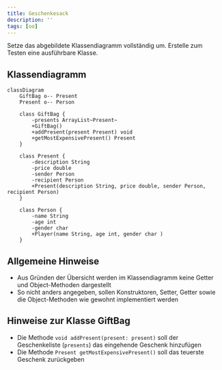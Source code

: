 ```yaml
---
title: Geschenkesack
description: ''
tags: [oo]
---
```


Setze das abgebildete Klassendiagramm vollständig um. Erstelle zum Testen eine ausführbare Klasse.

## Klassendiagramm

```mermaid
classDiagram
    GiftBag o-- Present
    Present o-- Person

    class GiftBag {
        -presents ArrayList~Present~
        +GiftBag()
        +addPresent(present Present) void
        +getMostExpensivePresent() Present
    }

    class Present {
        -description String
        -price double
        -sender Person
        -recipient Person
        +Present(description String, price double, sender Person, recipient Person)
    }

    class Person {
        -name String
        -age int
        -gender char
        +Player(name String, age int, gender char )
    }
```

## Allgemeine Hinweise

- Aus Gründen der Übersicht werden im Klassendiagramm keine Getter und Object-Methoden dargestellt
- So nicht anders angegeben, sollen Konstruktoren, Setter, Getter sowie die Object-Methoden wie gewohnt implementiert werden

## Hinweise zur Klasse GiftBag

- Die Methode `void addPresent(present: present)` soll der Geschenkeliste (`presents`) das eingehende Geschenk hinzufügen
- Die Methode `Present getMostExpensivePresent()` soll das teuerste Geschenk zurückgeben

